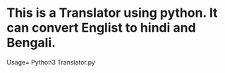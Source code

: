 # This is a Translator using python. It can convert Englist to hindi and Bengali.
Usage= Python3 Translator.py
